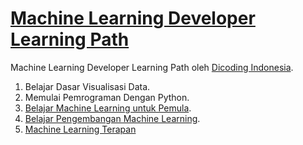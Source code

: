 # [Machine Learning Developer Learning Path](https://www.dicoding.com/learningpaths/30)
Machine Learning Developer Learning Path oleh [Dicoding Indonesia](https://www.dicoding.com).
1. Belajar Dasar Visualisasi Data. 
2. Memulai Pemrograman Dengan Python. 
3. [Belajar Machine Learning untuk Pemula](https://github.com/virgiawankusuma/Machine-Learning-Developer/tree/Belajar-Machine-Learning-untuk-Pemula). 
4. [Belajar Pengembangan Machine Learning](https://github.com/virgiawankusuma/Machine-Learning-Developer/tree/Belajar-Pengembangan-Machine-Learning).
5. [Machine Learning Terapan](https://github.com/virgiawankusuma/Machine-Learning-Developer/tree/Machine-Learning-Terapan)
